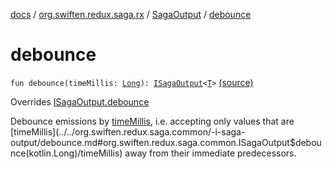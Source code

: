 [docs](../../index.md) / [org.swiften.redux.saga.rx](../index.md) / [SagaOutput](index.md) / [debounce](./debounce.md)

# debounce

`fun debounce(timeMillis: `[`Long`](https://kotlinlang.org/api/latest/jvm/stdlib/kotlin/-long/index.html)`): `[`ISagaOutput`](../../org.swiften.redux.saga.common/-i-saga-output/index.md)`<`[`T`](index.md#T)`>` [(source)](https://github.com/protoman92/KotlinRedux/tree/master/common/common-rx-saga/src/main/kotlin/org/swiften/redux/saga/rx/RxSaga.kt#L71)

Overrides [ISagaOutput.debounce](../../org.swiften.redux.saga.common/-i-saga-output/debounce.md)

Debounce emissions by [timeMillis](../../org.swiften.redux.saga.common/-i-saga-output/debounce.md#org.swiften.redux.saga.common.ISagaOutput$debounce(kotlin.Long)/timeMillis), i.e. accepting only values that are [timeMillis](../../org.swiften.redux.saga.common/-i-saga-output/debounce.md#org.swiften.redux.saga.common.ISagaOutput$debounce(kotlin.Long)/timeMillis) away
from their immediate predecessors.

